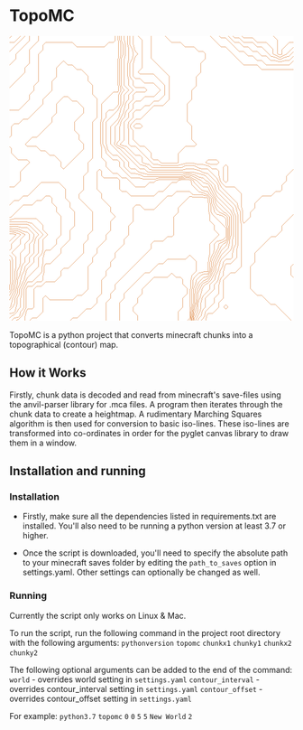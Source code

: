 # TopoMC

![example contour generation](images/example.png)

TopoMC is a python project that converts minecraft chunks into a topographical (contour) map.

## How it Works

Firstly, chunk data is decoded and read from minecraft's save-files using the anvil-parser library for .mca files. A program then iterates through the chunk data to create a heightmap. A rudimentary Marching Squares algorithm is then used for conversion to basic iso-lines. These iso-lines are transformed into co-ordinates in order for the pyglet canvas library to draw them in a window.

## Installation and running

### Installation

- Firstly, make sure all the dependencies listed in requirements.txt are installed. You'll also need to be running a python version at least 3.7 or higher.

- Once the script is downloaded, you'll need to specify the absolute path to your minecraft saves folder by editing the `path_to_saves` option in settings.yaml. Other settings can optionally be changed as well.

### Running

Currently the script only works on Linux & Mac.

To run the script, run the following command in the project root directory with the following arguments:
`pythonversion` `topomc` `chunkx1` `chunky1` `chunkx2` `chunky2`

The following optional arguments can be added to the end of the command:
`world` - overrides world setting in `settings.yaml`
`contour_interval` - overrides contour_interval setting in `settings.yaml`
`contour_offset` - overrides contour_offset setting in `settings.yaml`

For example:
`python3.7` `topomc` `0` `0` `5` `5` `New World` `2`
